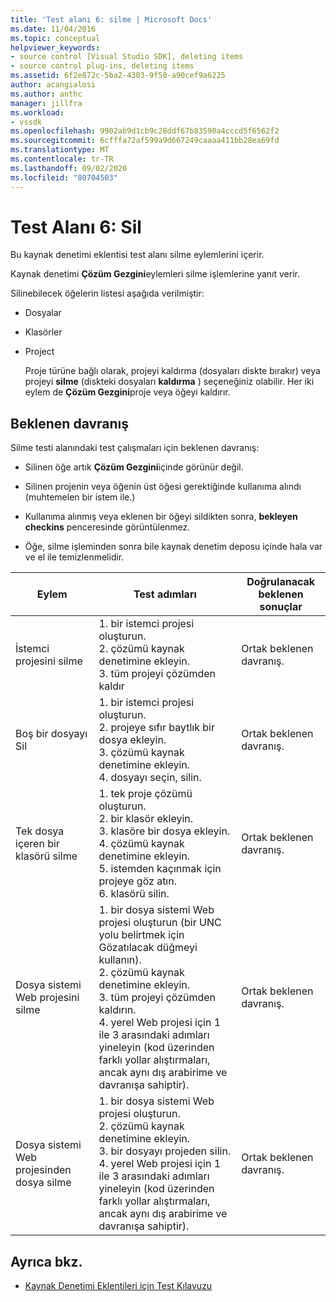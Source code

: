 ```yaml
---
title: 'Test alanı 6: silme | Microsoft Docs'
ms.date: 11/04/2016
ms.topic: conceptual
helpviewer_keywords:
- source control [Visual Studio SDK], deleting items
- source control plug-ins, deleting items
ms.assetid: 6f2e872c-5ba2-4303-9f50-a90cef9a6225
author: acangialosi
ms.author: anthc
manager: jillfra
ms.workload:
- vssdk
ms.openlocfilehash: 9902ab9d1cb9c28ddf67b83590a4cccd5f6562f2
ms.sourcegitcommit: 6cfffa72af599a9d667249caaaa411bb28ea69fd
ms.translationtype: MT
ms.contentlocale: tr-TR
ms.lasthandoff: 09/02/2020
ms.locfileid: "80704503"
---
```

# <a name="test-area-6-delete"></a>Test Alanı 6: Sil
Bu kaynak denetimi eklentisi test alanı silme eylemlerini içerir.

 Kaynak denetimi **Çözüm Gezgini**eylemleri silme işlemlerine yanıt verir.

 Silinebilecek öğelerin listesi aşağıda verilmiştir:

- Dosyalar

- Klasörler

- Project

  Proje türüne bağlı olarak, projeyi kaldırma (dosyaları diskte bırakır) veya projeyi **silme** (diskteki dosyaları **kaldırma** ) seçeneğiniz olabilir. Her iki eylem de **Çözüm Gezgini**proje veya öğeyi kaldırır.

## <a name="expected-behavior"></a>Beklenen davranış
 Silme testi alanındaki test çalışmaları için beklenen davranış:

- Silinen öğe artık **Çözüm Gezgini**içinde görünür değil.

- Silinen projenin veya öğenin üst öğesi gerektiğinde kullanıma alındı (muhtemelen bir istem ile.)

- Kullanıma alınmış veya eklenen bir öğeyi sildikten sonra, **bekleyen checkins** penceresinde görüntülenmez.

- Öğe, silme işleminden sonra bile kaynak denetim deposu içinde hala var ve el ile temizlenmelidir.

|Eylem|Test adımları|Doğrulanacak beklenen sonuçlar|
|------------|----------------|--------------------------------|
|İstemci projesini silme|1. bir istemci projesi oluşturun.<br />2. çözümü kaynak denetimine ekleyin.<br />3. tüm projeyi çözümden kaldır|Ortak beklenen davranış.|
|Boş bir dosyayı Sil|1. bir istemci projesi oluşturun.<br />2. projeye sıfır baytlık bir dosya ekleyin.<br />3. çözümü kaynak denetimine ekleyin.<br />4. dosyayı seçin, silin.|Ortak beklenen davranış.|
|Tek dosya içeren bir klasörü silme|1. tek proje çözümü oluşturun.<br />2. bir klasör ekleyin.<br />3. klasöre bir dosya ekleyin.<br />4. çözümü kaynak denetimine ekleyin.<br />5. istemden kaçınmak için projeye göz atın.<br />6. klasörü silin.|Ortak beklenen davranış.|
|Dosya sistemi Web projesini silme|1. bir dosya sistemi Web projesi oluşturun (bir UNC yolu belirtmek için Gözatılacak düğmeyi kullanın).<br />2. çözümü kaynak denetimine ekleyin.<br />3. tüm projeyi çözümden kaldırın.<br />4. yerel Web projesi için 1 ile 3 arasındaki adımları yineleyin (kod üzerinden farklı yollar alıştırmaları, ancak aynı dış arabirime ve davranışa sahiptir).|Ortak beklenen davranış.|
|Dosya sistemi Web projesinden dosya silme|1. bir dosya sistemi Web projesi oluşturun.<br />2. çözümü kaynak denetimine ekleyin.<br />3. bir dosyayı projeden silin.<br />4. yerel Web projesi için 1 ile 3 arasındaki adımları yineleyin (kod üzerinden farklı yollar alıştırmaları, ancak aynı dış arabirime ve davranışa sahiptir).|Ortak beklenen davranış.|

## <a name="see-also"></a>Ayrıca bkz.
- [Kaynak Denetimi Eklentileri için Test Kılavuzu](../../extensibility/internals/test-guide-for-source-control-plug-ins.md)
